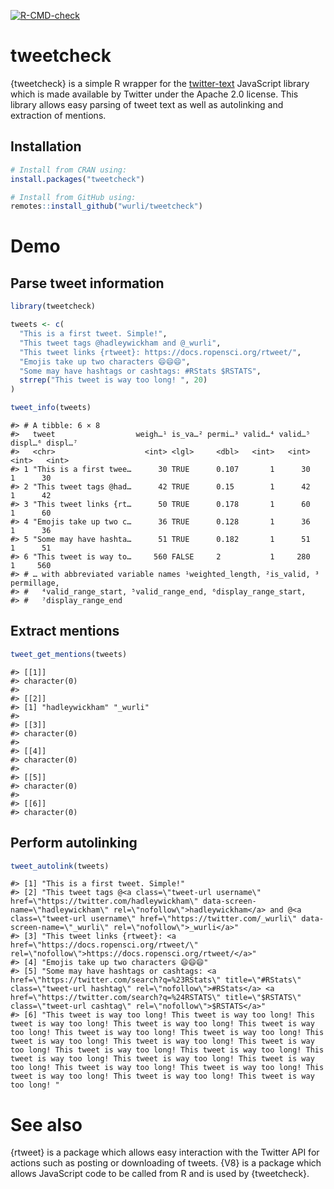 
<!-- badges: start -->

[![R-CMD-check](https://github.com/wurli/tweetcheck/actions/workflows/R-CMD-check.yaml/badge.svg)](https://github.com/wurli/tweetcheck/actions/workflows/R-CMD-check.yaml)
<!-- badges: end -->

# tweetcheck

{tweetcheck} is a simple R wrapper for the
[twitter-text](https://github.com/twitter/twitter-text) JavaScript
library which is made available by Twitter under the Apache 2.0 license.
This library allows easy parsing of tweet text as well as autolinking
and extraction of mentions.

## Installation

``` r
# Install from CRAN using:
install.packages("tweetcheck")

# Install from GitHub using:
remotes::install_github("wurli/tweetcheck")
```

# Demo

## Parse tweet information

``` r
library(tweetcheck)

tweets <- c(
  "This is a first tweet. Simple!",
  "This tweet tags @hadleywickham and @_wurli",
  "This tweet links {rtweet}: https://docs.ropensci.org/rtweet/",
  "Emojis take up two characters 😄😄😄",
  "Some may have hashtags or cashtags: #RStats $RSTATS",
  strrep("This tweet is way too long! ", 20)
)

tweet_info(tweets)
```

    #> # A tibble: 6 × 8
    #>   tweet                  weigh…¹ is_va…² permi…³ valid…⁴ valid…⁵ displ…⁶ displ…⁷
    #>   <chr>                    <int> <lgl>     <dbl>   <int>   <int>   <int>   <int>
    #> 1 "This is a first twee…      30 TRUE      0.107       1      30       1      30
    #> 2 "This tweet tags @had…      42 TRUE      0.15        1      42       1      42
    #> 3 "This tweet links {rt…      50 TRUE      0.178       1      60       1      60
    #> 4 "Emojis take up two c…      36 TRUE      0.128       1      36       1      36
    #> 5 "Some may have hashta…      51 TRUE      0.182       1      51       1      51
    #> 6 "This tweet is way to…     560 FALSE     2           1     280       1     560
    #> # … with abbreviated variable names ¹​weighted_length, ²​is_valid, ³​permillage,
    #> #   ⁴​valid_range_start, ⁵​valid_range_end, ⁶​display_range_start,
    #> #   ⁷​display_range_end

## Extract mentions

``` r
tweet_get_mentions(tweets)
```

    #> [[1]]
    #> character(0)
    #> 
    #> [[2]]
    #> [1] "hadleywickham" "_wurli"       
    #> 
    #> [[3]]
    #> character(0)
    #> 
    #> [[4]]
    #> character(0)
    #> 
    #> [[5]]
    #> character(0)
    #> 
    #> [[6]]
    #> character(0)

## Perform autolinking

``` r
tweet_autolink(tweets)
```

    #> [1] "This is a first tweet. Simple!"                                                                                                                                                                                                                                                                                                                                                                                                                                                                                                                                                  
    #> [2] "This tweet tags @<a class=\"tweet-url username\" href=\"https://twitter.com/hadleywickham\" data-screen-name=\"hadleywickham\" rel=\"nofollow\">hadleywickham</a> and @<a class=\"tweet-url username\" href=\"https://twitter.com/_wurli\" data-screen-name=\"_wurli\" rel=\"nofollow\">_wurli</a>"                                                                                                                                                                                                                                                                              
    #> [3] "This tweet links {rtweet}: <a href=\"https://docs.ropensci.org/rtweet/\" rel=\"nofollow\">https://docs.ropensci.org/rtweet/</a>"                                                                                                                                                                                                                                                                                                                                                                                                                                                 
    #> [4] "Emojis take up two characters 😄😄😄"                                                                                                                                                                                                                                                                                                                                                                                                                                                                                                                                            
    #> [5] "Some may have hashtags or cashtags: <a href=\"https://twitter.com/search?q=%23RStats\" title=\"#RStats\" class=\"tweet-url hashtag\" rel=\"nofollow\">#RStats</a> <a href=\"https://twitter.com/search?q=%24RSTATS\" title=\"$RSTATS\" class=\"tweet-url cashtag\" rel=\"nofollow\">$RSTATS</a>"                                                                                                                                                                                                                                                                                 
    #> [6] "This tweet is way too long! This tweet is way too long! This tweet is way too long! This tweet is way too long! This tweet is way too long! This tweet is way too long! This tweet is way too long! This tweet is way too long! This tweet is way too long! This tweet is way too long! This tweet is way too long! This tweet is way too long! This tweet is way too long! This tweet is way too long! This tweet is way too long! This tweet is way too long! This tweet is way too long! This tweet is way too long! This tweet is way too long! This tweet is way too long! "

# See also

{rtweet} is a package which allows easy interaction with the Twitter API
for actions such as posting or downloading of tweets. {V8} is a package
which allows JavaScript code to be called from R and is used by
{tweetcheck}.
